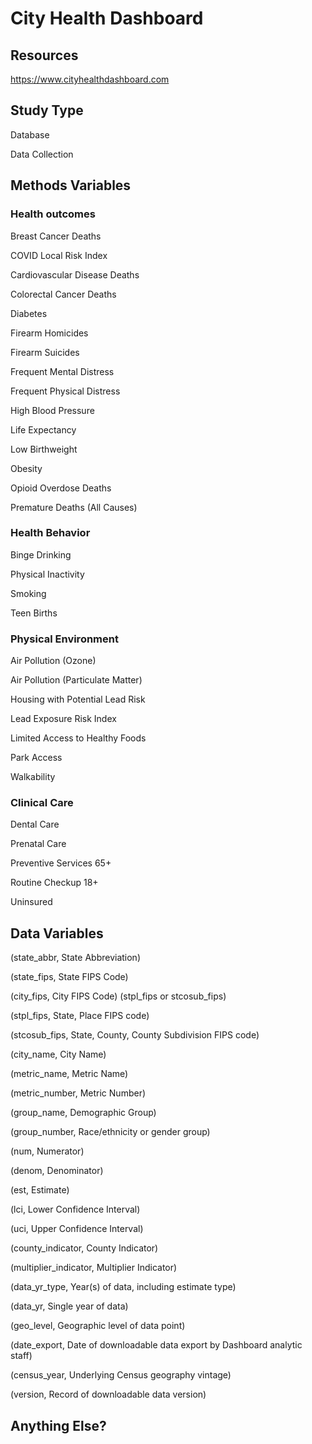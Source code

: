 # City Health Dashboard

## Resources
https://www.cityhealthdashboard.com

## Study Type
Database

Data Collection

## Methods Variables
### Health outcomes
Breast Cancer Deaths

COVID Local Risk Index

Cardiovascular Disease Deaths

Colorectal Cancer Deaths

Diabetes

Firearm Homicides

Firearm Suicides

Frequent Mental Distress

Frequent Physical Distress

High Blood Pressure

Life Expectancy

Low Birthweight

Obesity

Opioid Overdose Deaths

Premature Deaths (All Causes)

### Health Behavior
Binge Drinking

Physical Inactivity

Smoking

Teen Births

### Physical Environment
Air Pollution (Ozone)

Air Pollution (Particulate Matter)

Housing with Potential Lead Risk

Lead Exposure Risk Index

Limited Access to Healthy Foods

Park Access

Walkability

### Clinical Care
Dental Care

Prenatal Care

Preventive Services 65+

Routine Checkup 18+

Uninsured


## Data Variables
(state_abbr, State Abbreviation)

(state_fips, State FIPS Code)

(city_fips, City FIPS Code) (stpl_fips or stcosub_fips)

(stpl_fips, State, Place FIPS code)

(stcosub_fips, State, County, County Subdivision FIPS code)

(city_name, City Name)

(metric_name, Metric Name)

(metric_number, Metric Number)

(group_name, Demographic Group)

(group_number, Race/ethnicity or gender group)

(num, Numerator)

(denom, Denominator)

(est, Estimate)

(lci, Lower Confidence Interval)

(uci, Upper Confidence Interval)

(county_indicator, County Indicator)

(multiplier_indicator, Multiplier Indicator)

(data_yr_type, Year(s) of data, including estimate type)

(data_yr, Single year of data)

(geo_level, Geographic level of data point)

(date_export, Date of downloadable data export by Dashboard analytic staff)

(census_year, Underlying Census geography vintage)

(version, Record of downloadable data version)

## Anything Else?
